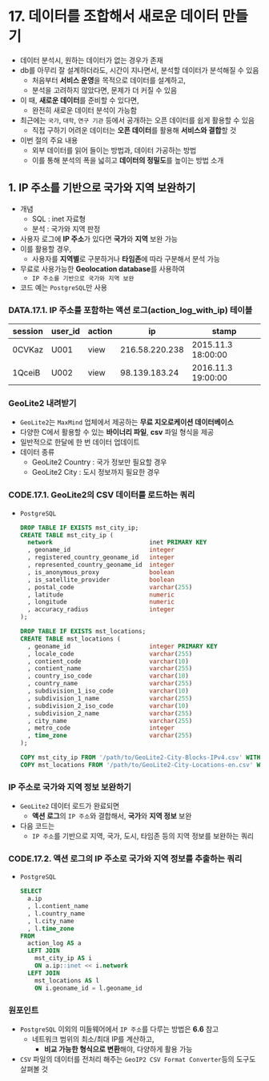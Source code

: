 # 17. 데이터를 조합해서 새로운 데이터 만들기
- 데이터 분석시, 원하는 데이터가 없는 경우가 존재
- db를 아무리 잘 설계하더라도, 시간이 지나면서, 분석할 데이터가 분석해질 수 있음
  - 처음부터 **서비스 운영**을 목적으로 데이터를 설계하고,
  - 분석을 고려하지 않았다면, 문제가 더 커질 수 있음
- 이 때, **새로운 데이터**를 준비할 수 있다면,
  - 완전히 새로운 데이터 분석이 가능함
- 최근에는 `국가`, `대학`, `연구 기관` 등에서 공개하는 오픈 데이터를 쉽게 활용할 수 있음
  - 직접 구하기 어려운 데이터는 **오픈 데이터**를 활용해 **서비스와 결합**할 것
- 이번 절의 주요 내용
  - 외부 데이터를 읽어 들이는 방법과, 데이터 가공하는 방법
  - 이를 통해 분석의 폭을 넓히고 **데이터의 정밀도**를 높이는 방법 소개

## 1. IP 주소를 기반으로 국가와 지역 보완하기
- 개념
  - SQL : inet 자료형
  - 분석 : 국가와 지역 판정
- 사용자 로그에 **IP 주소**가 있다면 **국가**와 **지역** 보완 가능
- 이를 활용할 경우,
  - 사용자를 **지역별**로 구분하거나 **타임존**에 따라 구분해서 분석 가능
- 무료로 사용가능한 **Geolocation database**를 사용하여
  - `IP 주소를 기반으로 국가와 지역 보완`
- 코드 예는 `PostgreSQL`만 사용

### DATA.17.1. IP 주소를 포함하는 액션 로그(action_log_with_ip) 테이블
**session**|**user\_id**|**action**|**ip**|**stamp**
-----|-----|-----|-----|-----
0CVKaz|U001|view|216.58.220.238|2015.11.3 18:00:00
1QceiB|U002|view|98.139.183.24|2016.11.3 19:00:00

### GeoLite2 내려받기
- `GeoLite2`는 `MaxMind` 업체에서 제공하는 **무료 지오로케이션 데이터베이스**
- 다양한 C에서 활용할 수 있는 **바이너리 파일**, **csv** 파일 형식을 제공
- 일반적으로 한달에 한 번 데이터 업데이트
- 데이터 종류
  - GeoLite2 Country : 국가 정보만 필요할 경우
  - GeoLite2 City : 도시 정보까지 필요한 경우

### CODE.17.1. GeoLite2의 CSV 데이터를 로드하는 쿼리
- `PostgreSQL`
  ```sql
  DROP TABLE IF EXISTS mst_city_ip;
  CREATE TABLE mst_city_ip (
    network                           inet PRIMARY KEY
    , geoname_id                      integer
    , registered_country_geoname_id   integer
    , represented_country_geoname_id  integer
    , is_anonymous_proxy              boolean
    , is_satellite_provider           boolean
    , postal_code                     varchar(255)
    , latitude                        numeric
    , longitude                       numeric
    , accuracy_radius                 integer
  );

  DROP TABLE IF EXISTS mst_locations;
  CREATE TABLE mst_locations (
    , geoname_id                      integer PRIMARY KEY
    , locale_code                     varchar(255)
    , contient_code                   varchar(10)
    , contient_name                   varchar(255)
    , country_iso_code                varchar(10)
    , country_name                    varchar(255)
    , subdivision_1_iso_code          varchar(10)
    , subdivision_1_name              varchar(255)
    , subdivision_2_iso_code          varchar(10)
    , subdivision_2_name              varchar(255)
    , city_name                       varchar(255)
    , metro_code                      integer
    , time_zone                       varchar(255)
  );

  COPY mst_city_ip FROM '/path/to/GeoLite2-City-Blocks-IPv4.csv' WITH CSV HEADER;
  COPY mst_locations FROM '/path/to/GeoLite2-City-Locations-en.csv' WITH CSV HEADER;
  ```

### IP 주소로 국가와 지역 정보 보완하기
- `GeoLite2` 데이터 로드가 완료되면
  - **액션 로그**의 `IP 주소`와 결합해서, **국가**와 **지역 정보** 보완
- 다음 코드는
  - `IP 주소`를 기반으로 지역, 국가, 도시, 타임존 등의 지역 정보를 보완하는 쿼리

### CODE.17.2. 액션 로그의 IP 주소로 국가와 지역 정보를 추출하는 쿼리
- `PostgreSQL`
  ```sql
  SELECT
    a.ip
    , l.contient_name
    , l.country_name
    , l.city_name
    , l.time_zone
  FROM
    action_log AS a
    LEFT JOIN
      mst_city_ip AS i
      ON a.ip::inet << i.network
    LEFT JOIN
      mst_locations AS l
      ON i.geoname_id = l.geoname_id
  ```

### 원포인트
- `PostgreSQL` 이외의 미들웨어에서 `IP 주소`를 다루는 방법은 **6.6** 참고
  - 네트워크 범위의 최소/최대 IP를 계산하고,
    - **비교 가능한 형식으로 변환**해야, 다양하게 활용 가능
- `CSV` 파일의 데이터를 전처리 해주는 `GeoIP2 CSV Format Converter`등의 도구도 살펴볼 것